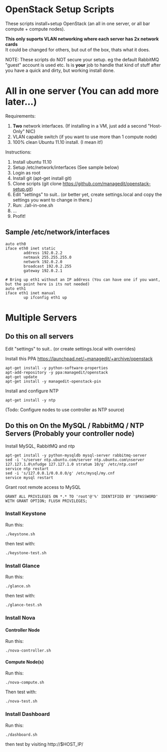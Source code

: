 # OpenStack Setup Scripts

These scripts install+setup OpenStack (an all in one server, or all bar compute + compute nodes).

**This only suports VLAN networking where each server has 2x network cards**  
It could be changed for others, but out of the box, thats what it does.

NOTE: These scripts do NOT secure your setup. eg the default RabbitMQ "guest" account is used etc. Is is **your** job to handle that kind of stuff after you have a quick and dirty, but working install done.


# All in one server (You can add more later...)

Requirements:

1. **Two** network interfaces. (If installing in a VM, just add a second "Host-Only" NIC)
2. VLAN capable switch (if you want to use more than 1 compute node)
3. 100% clean Ubuntu 11.10 install. (I mean it!)

Instructions:

1. Install ubuntu 11.10
2. Setup /etc/network/interfaces (See sample below)
3. Login as root
4. Install git (apt-get install git)
5. Clone scripts (git clone https://github.com/managedit/openstack-setup.git)
6. Edit "settings" to suit.. (or better yet, create settings.local and copy the settings you want to change in there.)
7. Run: ./all-in-one.sh
8. ...
9. Profit!

## Sample /etc/network/interfaces

    auto eth0
    iface eth0 inet static
            address 192.0.2.2
            netmask 255.255.255.0
            network 192.0.2.0
            broadcast 192.0.2.255
            gateway 192.0.2.1
    
    # Bring up eth1 without an IP address (You can have one if you want, but the point here is its not needed)
    auto eth1
    iface eth1 inet manual
            up ifconfig eth1 up 

# Multiple Servers

## Do this on all servers

Edit "settings" to suit.. (or create settings.local with overrides)

Install this PPA https://launchpad.net/~managedit/+archive/openstack

    apt-get install -y python-software-properties  
    apt-add-repository -y ppa:managedit/openstack  
    apt-get update  
    apt-get install -y managedit-openstack-pin  

Install and configure NTP

    apt-get install -y ntp

(Todo: Configure nodes to use controller as NTP source)

## Do this on On the MySQL / RabbitMQ / NTP Servers (Probably your controller node)

Install MySQL, RabbitMQ and ntp

    apt-get install -y python-mysqldb mysql-server rabbitmq-server  
    sed -i 's/server ntp.ubuntu.com/server ntp.ubuntu.com\nserver 127.127.1.0\nfudge 127.127.1.0 stratum 10/g' /etc/ntp.conf  
    service ntp restart  
    sed -i 's/127.0.0.1/0.0.0.0/g' /etc/mysql/my.cnf  
    service mysql restart  

Grant root remote access to MySQL

    GRANT ALL PRIVILEGES ON *.* TO 'root'@'%' IDENTIFIED BY '$PASSWORD' WITH GRANT OPTION; FLUSH PRIVILEGES;

### Install Keystone

Run this:

    ./keystone.sh

then test with:

    ./keystone-test.sh

### Install Glance

Run this:

    ./glance.sh

then test with:

    ./glance-test.sh

### Install Nova

#### Controller Node

Run this:

    ./nova-controller.sh

#### Compute Node(s)

Run this:

    ./nova-compute.sh

Then test with:

    ./nova-test.sh

### Install Dashboard

Run this:

    ./dashboard.sh

then test by visiting http://$HOST_IP/